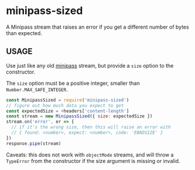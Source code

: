# minipass-sized

A Minipass stream that raises an error if you get a different number of
bytes than expected.

## USAGE

Use just like any old [minipass](http://npm.im/minipass) stream, but
provide a `size` option to the constructor.

The `size` option must be a positive integer, smaller than
`Number.MAX_SAFE_INTEGER`.

```js
const MinipassSized = require('minipass-sized')
// figure out how much data you expect to get
const expectedSize = +headers['content-length']
const stream = new MinipassSized({ size: expectedSize })
stream.on('error', er => {
  // if it's the wrong size, then this will raise an error with
  // { found: <number>, expect: <number>, code: 'EBADSIZE' }
})
response.pipe(stream)
```

Caveats: this does not work with `objectMode` streams, and will throw a
`TypeError` from the constructor if the size argument is missing or
invalid.
